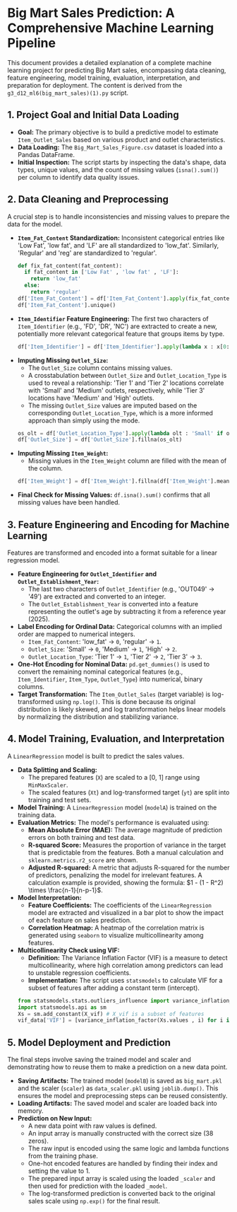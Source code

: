 # Big Mart Sales Prediction: A Comprehensive Machine Learning Pipeline

This document provides a detailed explanation of a complete machine learning project for predicting Big Mart sales, encompassing data cleaning, feature engineering, model training, evaluation, interpretation, and preparation for deployment. The content is derived from the `g3_d12_ml6(big_mart_sales)(1).py` script.

## 1. Project Goal and Initial Data Loading

* **Goal:** The primary objective is to build a predictive model to estimate `Item_Outlet_Sales` based on various product and outlet characteristics.
* **Data Loading:** The `Big_Mart_Sales_Figure.csv` dataset is loaded into a Pandas DataFrame.
* **Initial Inspection:** The script starts by inspecting the data's shape, data types, unique values, and the count of missing values (`isna().sum()`) per column to identify data quality issues.

## 2. Data Cleaning and Preprocessing

A crucial step is to handle inconsistencies and missing values to prepare the data for the model.

* **`Item_Fat_Content` Standardization:** Inconsistent categorical entries like 'Low Fat', 'low fat', and 'LF' are all standardized to 'low_fat'. Similarly, 'Regular' and 'reg' are standardized to 'regular'.
    ```python
    def fix_fat_content(fat_content):
      if fat_content in ['Low Fat' , 'low fat' , 'LF']:
        return 'low_fat'
      else:
        return 'regular'
    df['Item_Fat_Content'] = df['Item_Fat_Content'].apply(fix_fat_content)
    df['Item_Fat_Content'].unique()
    ```
* **`Item_Identifier` Feature Engineering:** The first two characters of `Item_Identifier` (e.g., 'FD', 'DR', 'NC') are extracted to create a new, potentially more relevant categorical feature that groups items by type.
    ```python
    df['Item_Identifier'] = df['Item_Identifier'].apply(lambda x : x[0:2])
    ```
* **Imputing Missing `Outlet_Size`:**
    * The `Outlet_Size` column contains missing values.
    * A crosstabulation between `Outlet_Size` and `Outlet_Location_Type` is used to reveal a relationship: 'Tier 1' and 'Tier 2' locations correlate with 'Small' and 'Medium' outlets, respectively, while 'Tier 3' locations have 'Medium' and 'High' outlets.
    * The missing `Outlet_Size` values are imputed based on the corresponding `Outlet_Location_Type`, which is a more informed approach than simply using the mode.
    ```python
    os_olt = df['Outlet_Location_Type'].apply(lambda olt : 'Small' if olt in ['Tier 1', 'Tier 2'] else 'Medium')
    df['Outlet_Size'] = df['Outlet_Size'].fillna(os_olt)
    ```
* **Imputing Missing `Item_Weight`:**
    * Missing values in the `Item_Weight` column are filled with the mean of the column.
    ```python
    df['Item_Weight'] = df['Item_Weight'].fillna(df['Item_Weight'].mean())
    ```
* **Final Check for Missing Values:** `df.isna().sum()` confirms that all missing values have been handled.

## 3. Feature Engineering and Encoding for Machine Learning

Features are transformed and encoded into a format suitable for a linear regression model.

* **Feature Engineering for `Outlet_Identifier` and `Outlet_Establishment_Year`:**
    * The last two characters of `Outlet_Identifier` (e.g., 'OUT049' -> '49') are extracted and converted to an integer.
    * The `Outlet_Establishment_Year` is converted into a feature representing the outlet's age by subtracting it from a reference year (2025).
* **Label Encoding for Ordinal Data:** Categorical columns with an implied order are mapped to numerical integers.
    * `Item_Fat_Content`: 'low_fat' -> `0`, 'regular' -> `1`.
    * `Outlet_Size`: 'Small' -> `0`, 'Medium' -> `1`, 'High' -> `2`.
    * `Outlet_Location_Type`: 'Tier 1' -> `1`, 'Tier 2' -> `2`, 'Tier 3' -> `3`.
* **One-Hot Encoding for Nominal Data:** `pd.get_dummies()` is used to convert the remaining nominal categorical features (e.g., `Item_Identifier`, `Item_Type`, `Outlet_Type`) into numerical, binary columns.
* **Target Transformation:** The `Item_Outlet_Sales` (target variable) is log-transformed using `np.log()`. This is done because its original distribution is likely skewed, and log transformation helps linear models by normalizing the distribution and stabilizing variance.

## 4. Model Training, Evaluation, and Interpretation

A `LinearRegression` model is built to predict the sales values.

* **Data Splitting and Scaling:**
    * The prepared features (`X`) are scaled to a [0, 1] range using `MinMaxScaler`.
    * The scaled features (`Xt`) and log-transformed target (`yt`) are split into training and test sets.
* **Model Training:** A `LinearRegression` model (`modelA`) is trained on the training data.
* **Evaluation Metrics:** The model's performance is evaluated using:
    * **Mean Absolute Error (MAE):** The average magnitude of prediction errors on both training and test data.
    * **R-squared Score:** Measures the proportion of variance in the target that is predictable from the features. Both a manual calculation and `sklearn.metrics.r2_score` are shown.
    * **Adjusted R-squared:** A metric that adjusts R-squared for the number of predictors, penalizing the model for irrelevant features. A calculation example is provided, showing the formula: $1 - (1 - R^2) \times \frac{n-1}{n-p-1}$.
* **Model Interpretation:**
    * **Feature Coefficients:** The coefficients of the `LinearRegression` model are extracted and visualized in a bar plot to show the impact of each feature on sales prediction.
    * **Correlation Heatmap:** A heatmap of the correlation matrix is generated using `seaborn` to visualize multicollinearity among features.
* **Multicollinearity Check using VIF:**
    * **Definition:** The Variance Inflation Factor (VIF) is a measure to detect multicollinearity, where high correlation among predictors can lead to unstable regression coefficients.
    * **Implementation:** The script uses `statsmodels` to calculate VIF for a subset of features after adding a constant term (intercept).
    ```python
    from statsmodels.stats.outliers_influence import variance_inflation_factor
    import statsmodels.api as sm
    Xs = sm.add_constant(X_vif) # X_vif is a subset of features
    vif_data['VIF'] = [variance_inflation_factor(Xs.values , i) for i in range(len(Xs.columns))]
    ```

## 5. Model Deployment and Prediction

The final steps involve saving the trained model and scaler and demonstrating how to reuse them to make a prediction on a new data point.

* **Saving Artifacts:** The trained model (`modelB`) is saved as `big_mart.pkl` and the scaler (`scaler`) as `data_scaler.pkl` using `joblib.dump()`. This ensures the model and preprocessing steps can be reused consistently.
* **Loading Artifacts:** The saved model and scaler are loaded back into memory.
* **Prediction on New Input:**
    * A new data point with raw values is defined.
    * An input array is manually constructed with the correct size (38 zeros).
    * The raw input is encoded using the same logic and lambda functions from the training phase.
    * One-hot encoded features are handled by finding their index and setting the value to 1.
    * The prepared input array is scaled using the loaded `_scaler` and then used for prediction with the loaded `_model`.
    * The log-transformed prediction is converted back to the original sales scale using `np.exp()` for the final result.
